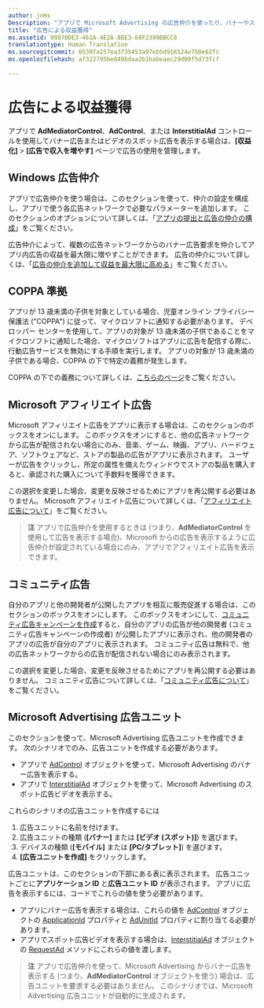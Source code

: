 ```yaml
---
author: jnHs
Description: "アプリで Microsoft Advertising の広告仲介を使ったり、バナーやスポット広告ビデオを表示したりする場合は、[収益化]、[広告で収入を増やす] ページの順に選択して、広告の使用を管理します。"
title: "広告による収益獲得"
ms.assetid: 09970DE3-461A-4E2A-88E3-68F2399BBCC8
translationtype: Human Translation
ms.sourcegitcommit: 6530fa257ea3735453a97eb5d916524e750e62fc
ms.openlocfilehash: af322795be849bdaa2b1babeaec29d09f5d73fcf

---
```


# 広告による収益獲得


アプリで **AdMediatorControl**、**AdControl**、または **InterstitialAd** コントロールを使用してバナー広告またはビデオのスポット広告を表示する場合は、**[収益化]** &gt; **[広告で収入を増やす]** ページで広告の使用を管理します。

## Windows 広告仲介


アプリで広告仲介を使う場合は、このセクションを使って、仲介の設定を構成し、アプリで使う各広告ネットワークで必要なパラメーターを追加します。 このセクションのオプションについて詳しくは、「[アプリの提出と広告の仲介の構成](https://msdn.microsoft.com/library/windows/apps/mt219689)」をご覧ください。

広告仲介によって、複数の広告ネットワークからのバナー広告要求を仲介してアプリ内広告の収益を最大限に増やすことができます。 広告の仲介について詳しくは、「[広告の仲介を追加して収益を最大限に高める](https://msdn.microsoft.com/library/windows/apps/mt219691)」をご覧ください。

## COPPA 準拠

アプリが 13 歳未満の子供を対象としている場合、児童オンライン プライバシー保護法 ("COPPA") に従って、マイクロソフトに通知する必要があります。 デベロッパー センターを使用して、アプリの対象が 13 歳未満の子供であることをマイクロソフトに通知した場合、マイクロソフトはアプリに広告を配信する際に、行動広告サービスを無効にする手順を実行します。 アプリの対象が 13 歳未満の子供である場合、COPPA の下で特定の義務が発生します。

COPPA の下での義務について詳しくは、[こちらのページ](http://go.microsoft.com/fwlink/p/?linkid=536558)をご覧ください。

## Microsoft アフィリエイト広告

Microsoft アフィリエイト広告をアプリに表示する場合は、このセクションのボックスをオンにします。 このボックスをオンにすると、他の広告ネットワークから広告が配信されない場合にのみ、音楽、ゲーム、映画、アプリ、ハードウェア、ソフトウェアなど、ストアの製品の広告がアプリに表示されます。 ユーザーが広告をクリックし、所定の属性を備えたウィンドウでストアの製品を購入すると、承認された購入について手数料を獲得できます。

この選択を変更した場合、変更を反映させるためにアプリを再公開する必要はありません。 Microsoft アフィリエイト広告について詳しくは、「[アフィリエイト広告について](about-affiliate-ads.md)」をご覧ください。

> **注**  アプリで広告仲介を使用するときは (つまり、**AdMediatorControl** を使用して広告を表示する場合)、Microsoft からの広告を表示するように広告仲介が設定されている場合にのみ、アプリでアフィリエイト広告を表示できます。

## コミュニティ広告

自分のアプリと他の開発者が公開したアプリを相互に販売促進する場合は、このセクションのボックスをオンにします。 このボックスをオンにして、[コミュニティ広告キャンペーンを作成](create-an-ad-campaign-for-your-app.md)すると、自分のアプリの広告が他の開発者 (コミュニティ広告キャンペーンの作成者) が公開したアプリに表示され、他の開発者のアプリの広告が自分のアプリに表示されます。 コミュニティ広告は無料で、他の広告ネットワークからの広告が配信されない場合にのみ表示されます。

この選択を変更した場合、変更を反映させるためにアプリを再公開する必要はありません。 コミュニティ広告について詳しくは、「[コミュニティ広告について](about-community-ads.md)」をご覧ください。

## Microsoft Advertising 広告ユニット

このセクションを使って、Microsoft Advertising 広告ユニットを作成できます。 次のシナリオでのみ、広告ユニットを作成する必要があります。

-   アプリで [AdControl](https://msdn.microsoft.com/library/mt313154.aspx) オブジェクトを使って、Microsoft Advertising のバナー広告を表示する。
-   アプリで [InterstitialAd](https://msdn.microsoft.com/library/mt313189.aspx) オブジェクトを使って、Microsoft Advertising のスポット広告ビデオを表示する。

これらのシナリオの広告ユニットを作成するには

1.  広告ユニットに名前を付けます。
2.  広告ユニットの種類 (**[バナー]** または **[ビデオ (スポット)]**) を選びます。
3.  デバイスの種類 (**[モバイル]** または **[PC/タブレット]**) を選びます。
4.  **[広告ユニットを作成]** をクリックします。

広告ユニットは、このセクションの下部にある表に表示されます。 広告ユニットごとに**アプリケーション ID** と**広告ユニット ID** が表示されます。 アプリに広告を表示するには、コードでこれらの値を使う必要があります。

-   アプリにバナー広告を表示する場合は、これらの値を [AdControl](https://msdn.microsoft.com/library/mt313154.aspx) オブジェクトの [ApplicationId](https://msdn.microsoft.com/library/mt313174.aspx) プロパティと [AdUnitId](https://msdn.microsoft.com/library/mt313171.aspx) プロパティに割り当てる必要があります。
-   アプリでスポット広告ビデオを表示する場合は、[InterstitialAd](https://msdn.microsoft.com/library/mt313189.aspx) オブジェクトの [RequestAd](https://msdn.microsoft.com/library/mt313192.aspx) メソッドにこれらの値を渡します。

> **注**  アプリで広告仲介を使って、Microsoft Advertising からバナー広告を表示する (つまり、**AdMediatorControl** オブジェクトを使う) 場合は、広告ユニットを要求する必要はありません。 このシナリオでは、Microsoft Advertising 広告ユニットが自動的に生成されます。

 

 

 



<!--HONumber=Aug16_HO3-->


